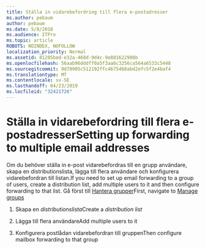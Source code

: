 ```yaml
---
title: Ställa in vidarebefordring till flera e-postadresser
ms.author: pebaum
author: pebaum
ms.date: 5/8/2018
ms.audience: ITPro
ms.topic: article
ROBOTS: NOINDEX, NOFOLLOW
localization_priority: Normal
ms.assetid: 81205bed-e32a-468d-9d4c-9e881622908b
ms.openlocfilehash: 56aab96dddff0a5f3aa6c3256ca564a6533c5448
ms.sourcegitcommit: 9d78905c512192ffc4675468abd2efc5f2e4baf4
ms.translationtype: MT
ms.contentlocale: sv-SE
ms.lasthandoff: 04/23/2019
ms.locfileid: "32421726"
---
```

# <a name="setting-up-forwarding-to-multiple-email-addresses"></a><span data-ttu-id="4d65b-102">Ställa in vidarebefordring till flera e-postadresser</span><span class="sxs-lookup"><span data-stu-id="4d65b-102">Setting up forwarding to multiple email addresses</span></span>

<span data-ttu-id="4d65b-103">Om du behöver ställa in e-post vidarebefordras till en grupp användare, skapa en distributionslista, lägga till flera användare och konfigurera vidarebefordran till listan.</span><span class="sxs-lookup"><span data-stu-id="4d65b-103">If you need to set up email forwarding to a group of users, create a distribution list, add multiple users to it and then configure forwarding to that list.</span></span> <span data-ttu-id="4d65b-104">Gå först till [Hantera grupper](https://portal.office.com/adminportal/home#/groups)</span><span class="sxs-lookup"><span data-stu-id="4d65b-104">First, navigate to [Manage groups](https://portal.office.com/adminportal/home#/groups)</span></span>
  
1. <span data-ttu-id="4d65b-105">Skapa en *distributionslista*</span><span class="sxs-lookup"><span data-stu-id="4d65b-105">Create a  *distribution list*</span></span> 
    
2. <span data-ttu-id="4d65b-106">Lägga till flera användare</span><span class="sxs-lookup"><span data-stu-id="4d65b-106">Add multiple users to it</span></span>
    
3. <span data-ttu-id="4d65b-107">Konfigurera postlådan vidarebefordran till gruppen</span><span class="sxs-lookup"><span data-stu-id="4d65b-107">Then configure mailbox forwarding to that group</span></span>
    

